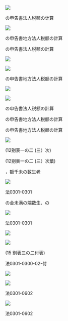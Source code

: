 ![](https://www.nta.go.jp/tmp/632d6a2c-8640-456d-af85-12b741c2d51b/images/edb8c4dd9462bb2e3b863164e022b46816507327959cc6873322995c746c2aef.jpg)

の申告書法人税额の计算

![](https://www.nta.go.jp/tmp/632d6a2c-8640-456d-af85-12b741c2d51b/images/a4a9068514f48eb16212140b13373659867e5a0ce949db31686cd57f51d65009.jpg)

の申告書地方法人税额の計算

の申告書法人税额の計算

![](https://www.nta.go.jp/tmp/632d6a2c-8640-456d-af85-12b741c2d51b/images/bc63b02148c6b5845337113a7c78dbaca1a1d6b66ee72d800694e0854f4024df.jpg)

![](https://www.nta.go.jp/tmp/632d6a2c-8640-456d-af85-12b741c2d51b/images/1607f2ff34f59a22cf8afca621b6774b45ce43202cb6dbb968e839eeacd7b5d0.jpg)

の申告書地方法人税额の計算

![](https://www.nta.go.jp/tmp/632d6a2c-8640-456d-af85-12b741c2d51b/images/7b68007996452f36e430318b564ef44ece6edae28244b40a9dfe8da6ace3cfd2.jpg)

![](https://www.nta.go.jp/tmp/632d6a2c-8640-456d-af85-12b741c2d51b/images/1e36ccd5bee04d1f0ccaaf6add7fd28cf399b62954d57c867721cd66c0f72d91.jpg)

の申告書法人税额の計算

の申告書地方法人税额の計算

の申告書地方法人税额の計算

![](https://www.nta.go.jp/tmp/632d6a2c-8640-456d-af85-12b741c2d51b/images/1c98b31fc1abcab2d732a5c3292677936d647a05271fda3471a29bc47c0a3adf.jpg)

(12别表一の二 (三）次)

(12别表一の二 (三）次葉)

，额千未の数生老

![](https://www.nta.go.jp/tmp/632d6a2c-8640-456d-af85-12b741c2d51b/images/811670ee6d49a9ce8b2152b0c9ef13fd4aa638db1a992d97eba4aba81fffb332.jpg)

法0301-0301

の金未满の端数生、の

![](https://www.nta.go.jp/tmp/632d6a2c-8640-456d-af85-12b741c2d51b/images/5d33de9ac2886406c7dde96faeedcdf2f1e8d4eeed042e9269d8858e76e7a69f.jpg)

法0301-0301

![](https://www.nta.go.jp/tmp/632d6a2c-8640-456d-af85-12b741c2d51b/images/326b21ab8412f5408b521e801cae1068805c9082c4056c8df995783dc57dbb0b.jpg)

![](https://www.nta.go.jp/tmp/632d6a2c-8640-456d-af85-12b741c2d51b/images/ddd8a2d62e87f7db3903044ec07d6fdf0974081925c5ef5e4f08eba5d98102aa.jpg)

(15 别表三の二付表)

法0301-0300-02-付

![](https://www.nta.go.jp/tmp/632d6a2c-8640-456d-af85-12b741c2d51b/images/892a7bb3af9c45620d9f6ae7fec429be58ada2bfcfa7f9b1c3f27fd2ab5d20ff.jpg)

![](https://www.nta.go.jp/tmp/632d6a2c-8640-456d-af85-12b741c2d51b/images/d0309c5eab82dfb8bd2f7da7538d8842c602e6e35ab3abd52717dfb62ae6c88f.jpg)

法0301-0602

![](https://www.nta.go.jp/tmp/632d6a2c-8640-456d-af85-12b741c2d51b/images/14afeac80953f0ab6b7d881b69c734d2fbdf9af863a0aee8d76f6fc3710c684d.jpg)

法0301-0602